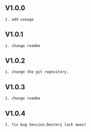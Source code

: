 ## V1.0.0
    1. add useage
## V1.0.1 
    1. change readme 
## V1.0.2 
    1. change the git repository.
## V1.0.3 
    1. change readme 
## V1.0.4 
    1. fix bug Session.Destory lack await